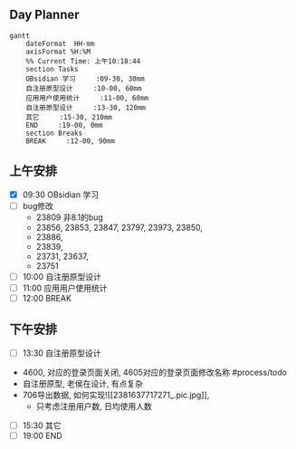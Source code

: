 ## Day Planner
```mermaid
gantt
    dateFormat  HH-mm
    axisFormat %H:%M
    %% Current Time: 上午10:18:44
    section Tasks
    OBsidian 学习     :09-30, 30mm
    自注册原型设计     :10-00, 60mm
    应用用户使用统计     :11-00, 60mm
    自注册原型设计     :13-30, 120mm
    其它     :15-30, 210mm
    END     :19-00, 0mm
    section Breaks
    BREAK     :12-00, 90mm
```

## 上午安排
- [x] 09:30 OBsidian 学习
- [ ] bug修改
	- 23809 非8.1的bug
	- 23856, 23853, 23847, 23797, 23973, 23850, 
	- 23886, 
	- 23839, 
	- 23731, 23637, 
	- 23751 
- [ ] 10:00 自注册原型设计
- [ ] 11:00 应用用户使用统计
- [ ] 12:00 BREAK

## 下午安排
- [ ] 13:30 自注册原型设计
- 4600, 对应的登录页面关闭, 4605对应的登录页面修改名称 #process/todo 
- 自注册原型, 老侯在设计, 有点复杂
- 706导出数据, 如何实现![[2381637717271_.pic.jpg]], 
	- 只考虑注册用户数, 日均使用人数
- [ ] 15:30 其它
- [ ] 19:00 END
